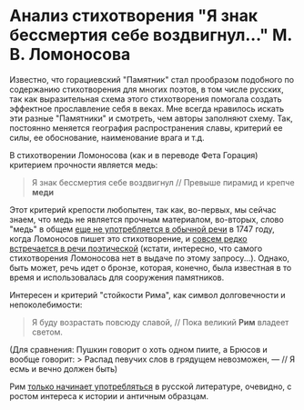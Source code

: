 # Анализ стихотворения "Я знак бессмертия себе воздвигнул..." М. В. Ломоносова

Известно, что горациевский "Памятник" стал прообразом подобного по содержанию стихотворения для многих поэтов, в том числе русских, так как выразительная схема этого стихотворения помогала создать эффектное прославление себя в веках. Мне всегда нравилось искать эти разные "Памятники" и смотреть, чем авторы заполняют схему. Так, постоянно меняется география распространения славы, критерий ее силы, ее обоснование, наименование врага и т.д. 

В стихотворении Ломоносова (как и в переводе Фета Горация) критерием прочности является медь:
> Я знак бессмертия себе воздвигнул // Превыше пирамид и крепче **меди**

Этот критерий крепости любопытен, так как, во-первых, мы сейчас знаем, что медь не является прочным материалом, во-вторых, слово "медь" в общем [еще не употребляется в обычной речи](https://books.google.com/ngrams/graph?content=%D0%BC%D0%B5%D0%B4%D1%8C&year_start=1740&year_end=2000&corpus=25&smoothing=3&share=&direct_url=t1%3B%2C%D0%BC%D0%B5%D0%B4%D1%8C%3B%2Cc0#t1%3B%2C%D0%BC%D0%B5%D0%B4%D1%8C%3B%2Cc0) в 1747 году, когда Ломоносов пишет это стихотворение, и [совсем редко встречается в речи поэтической](http://search1.ruscorpora.ru/search.xml?env=alpha&mycorp=%28metas%253A%2522author%2522%2520%2526%2520%28%21%25CF%25E0%25F1%25F2%25E5%25F0%25ED%25E0%25EA%29%29&mysent=&mysize=77868&mysentsize=7924&mydocsize=531&dpp=&spp=&spd=&text=lexgramm&mode=poetic&sort=gr_tagging&ext=10&nodia=1&parent1=0&level1=0&lex1=%EC%E5%E4%FC&gramm1=&flags1=&sem1=&parent2=0&level2=0&min2=1&max2=1&lex2=&gramm2=&flags2=&sem2=) (кстати, интересно, что самого стихотворения Ломоносова нет в выдаче по этому запросу...). Однако, быть может, речь идет о бронзе, которая, конечно, была известная в то время и использовалась для сооружения памятников. 

Интересен и критерий "стойкости Рима", как символ долговечности и непоколебимости:
> Я буду возрастать повсюду славой, // Пока великий **Рим** владеет светом.

(Для сравнения: Пушкин говорит о хоть одном пиите, а Брюсов и вообще говорит: > Распад певучих слов в грядущем невозможен, — //
Я есмь и вечно должен быть) 

Рим [только начинает употребляться](https://books.google.com/ngrams/graph?content=%D0%A0%D0%B8%D0%BC&year_start=1740&year_end=2000&corpus=25&smoothing=3&share=&direct_url=t1%3B%2C%D0%A0%D0%B8%D0%BC%3B%2Cc0#t1%3B%2C%D0%A0%D0%B8%D0%BC%3B%2Cc0) в русской литературе, очевидно, с ростом интереса к истории и античным образцам. 
